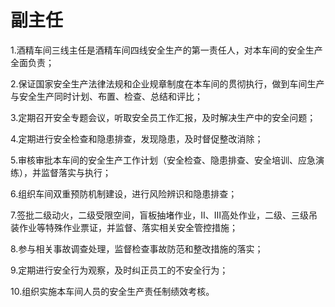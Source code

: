# 副主任

1.酒精车间三线主任是酒精车间四线安全生产的第一责任人，对本车间的安全生产全面负责；

2.保证国家安全生产法律法规和企业规章制度在本车间的贯彻执行，做到车间生产与安全生产同时计划、布置、检查、总结和评比；

3.定期召开安全专题会议，听取安全员工作汇报，及时解决生产中的安全问题；

4.定期进行安全检查和隐患排查，发现隐患，及时督促整改消除；

5.审核审批本车间的安全生产工作计划（安全检查、隐患排查、安全培训、应急演练），并监督落实与执行；

6.组织车间双重预防机制建设，进行风险辨识和隐患排查；

7.签批二级动火，二级受限空间，盲板抽堵作业，Ⅱ、Ⅲ高处作业，二级、三级吊装作业等特殊作业票证，并监督、落实相关安全管控措施；

8.参与相关事故调查处理，监督检查事故防范和整改措施的落实；

9.定期进行安全行为观察，及时纠正员工的不安全行为；

10.组织实施本车间人员的安全生产责任制绩效考核。